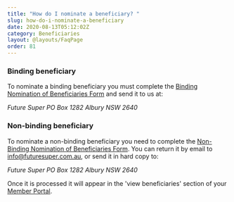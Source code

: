 ```yaml
---
title: "How do I nominate a beneficiary? "
slug: how-do-i-nominate-a-beneficiary
date: 2020-08-13T05:12:02Z
category: Beneficiaries
layout: @layouts/FaqPage
order: 81
---
```


### Binding beneficiary

To nominate a binding beneficiary you must complete the [Binding Nomination of Beneficiaries Form](https://www.futuresuper.com.au/bindingnomination) and send it to us at:

_Future Super_
_PO Box 1282_
_Albury NSW 2640_

### Non-binding beneficiary

To nominate a non-binding beneficiary you need to complete the [Non-Binding Nomination of Beneficiaries Form](https://www.futuresuper.com.au/nonbindingnomination). You can return it by email to info@futuresuper.com.au, or send it in hard copy to:

_Future Super_
_PO Box 1282_
_Albury NSW 2640_

Once it is processed it will appear in the 'view beneficiaries' section of your [Member Portal](https://portal.myfuturesuper.com.au/member/login_1).
